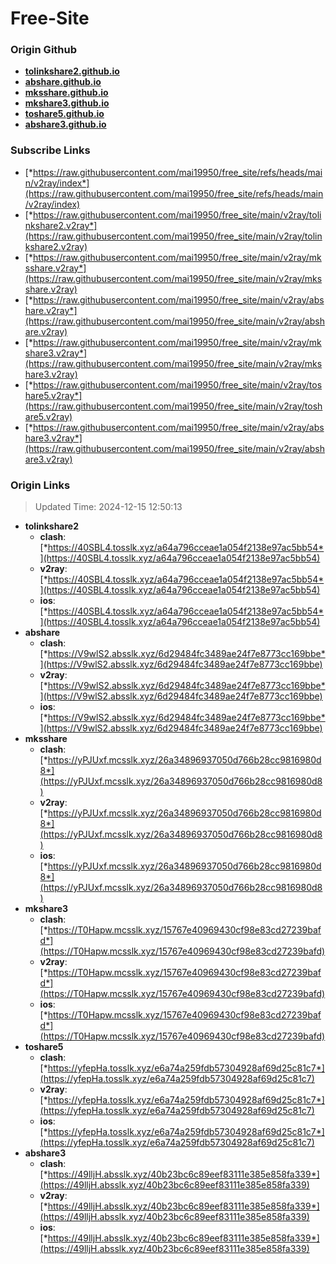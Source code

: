 # Free-Site

### Origin Github

- [**tolinkshare2.github.io**](https://github.com/tolinkshare2/tolinkshare2.github.io)
- [**abshare.github.io**](https://github.com/abshare/abshare.github.io)
- [**mksshare.github.io**](https://github.com/mksshare/mksshare.github.io)
- [**mkshare3.github.io**](https://github.com/mkshare3/mkshare3.github.io)
- [**toshare5.github.io**](https://github.com/toshare5/toshare5.github.io)
- [**abshare3.github.io**](https://github.com/abshare3/abshare3.github.io)

### Subscribe Links

- [*https://raw.githubusercontent.com/mai19950/free_site/refs/heads/main/v2ray/index*](https://raw.githubusercontent.com/mai19950/free_site/refs/heads/main/v2ray/index)
- [*https://raw.githubusercontent.com/mai19950/free_site/main/v2ray/tolinkshare2.v2ray*](https://raw.githubusercontent.com/mai19950/free_site/main/v2ray/tolinkshare2.v2ray)
- [*https://raw.githubusercontent.com/mai19950/free_site/main/v2ray/mksshare.v2ray*](https://raw.githubusercontent.com/mai19950/free_site/main/v2ray/mksshare.v2ray)
- [*https://raw.githubusercontent.com/mai19950/free_site/main/v2ray/abshare.v2ray*](https://raw.githubusercontent.com/mai19950/free_site/main/v2ray/abshare.v2ray)
- [*https://raw.githubusercontent.com/mai19950/free_site/main/v2ray/mkshare3.v2ray*](https://raw.githubusercontent.com/mai19950/free_site/main/v2ray/mkshare3.v2ray)
- [*https://raw.githubusercontent.com/mai19950/free_site/main/v2ray/toshare5.v2ray*](https://raw.githubusercontent.com/mai19950/free_site/main/v2ray/toshare5.v2ray)
- [*https://raw.githubusercontent.com/mai19950/free_site/main/v2ray/abshare3.v2ray*](https://raw.githubusercontent.com/mai19950/free_site/main/v2ray/abshare3.v2ray)

### Origin Links

> Updated Time: 2024-12-15 12:50:13

- **tolinkshare2**
  - **clash**: [*https://40SBL4.tosslk.xyz/a64a796cceae1a054f2138e97ac5bb54*](https://40SBL4.tosslk.xyz/a64a796cceae1a054f2138e97ac5bb54)
  - **v2ray**: [*https://40SBL4.tosslk.xyz/a64a796cceae1a054f2138e97ac5bb54*](https://40SBL4.tosslk.xyz/a64a796cceae1a054f2138e97ac5bb54)
  - **ios**: [*https://40SBL4.tosslk.xyz/a64a796cceae1a054f2138e97ac5bb54*](https://40SBL4.tosslk.xyz/a64a796cceae1a054f2138e97ac5bb54)
- **abshare**
  - **clash**: [*https://V9wlS2.absslk.xyz/6d29484fc3489ae24f7e8773cc169bbe*](https://V9wlS2.absslk.xyz/6d29484fc3489ae24f7e8773cc169bbe)
  - **v2ray**: [*https://V9wlS2.absslk.xyz/6d29484fc3489ae24f7e8773cc169bbe*](https://V9wlS2.absslk.xyz/6d29484fc3489ae24f7e8773cc169bbe)
  - **ios**: [*https://V9wlS2.absslk.xyz/6d29484fc3489ae24f7e8773cc169bbe*](https://V9wlS2.absslk.xyz/6d29484fc3489ae24f7e8773cc169bbe)
- **mksshare**
  - **clash**: [*https://yPJUxf.mcsslk.xyz/26a34896937050d766b28cc9816980d8*](https://yPJUxf.mcsslk.xyz/26a34896937050d766b28cc9816980d8)
  - **v2ray**: [*https://yPJUxf.mcsslk.xyz/26a34896937050d766b28cc9816980d8*](https://yPJUxf.mcsslk.xyz/26a34896937050d766b28cc9816980d8)
  - **ios**: [*https://yPJUxf.mcsslk.xyz/26a34896937050d766b28cc9816980d8*](https://yPJUxf.mcsslk.xyz/26a34896937050d766b28cc9816980d8)
- **mkshare3**
  - **clash**: [*https://T0Hapw.mcsslk.xyz/15767e40969430cf98e83cd27239bafd*](https://T0Hapw.mcsslk.xyz/15767e40969430cf98e83cd27239bafd)
  - **v2ray**: [*https://T0Hapw.mcsslk.xyz/15767e40969430cf98e83cd27239bafd*](https://T0Hapw.mcsslk.xyz/15767e40969430cf98e83cd27239bafd)
  - **ios**: [*https://T0Hapw.mcsslk.xyz/15767e40969430cf98e83cd27239bafd*](https://T0Hapw.mcsslk.xyz/15767e40969430cf98e83cd27239bafd)
- **toshare5**
  - **clash**: [*https://yfepHa.tosslk.xyz/e6a74a259fdb57304928af69d25c81c7*](https://yfepHa.tosslk.xyz/e6a74a259fdb57304928af69d25c81c7)
  - **v2ray**: [*https://yfepHa.tosslk.xyz/e6a74a259fdb57304928af69d25c81c7*](https://yfepHa.tosslk.xyz/e6a74a259fdb57304928af69d25c81c7)
  - **ios**: [*https://yfepHa.tosslk.xyz/e6a74a259fdb57304928af69d25c81c7*](https://yfepHa.tosslk.xyz/e6a74a259fdb57304928af69d25c81c7)
- **abshare3**
  - **clash**: [*https://49lljH.absslk.xyz/40b23bc6c89eef83111e385e858fa339*](https://49lljH.absslk.xyz/40b23bc6c89eef83111e385e858fa339)
  - **v2ray**: [*https://49lljH.absslk.xyz/40b23bc6c89eef83111e385e858fa339*](https://49lljH.absslk.xyz/40b23bc6c89eef83111e385e858fa339)
  - **ios**: [*https://49lljH.absslk.xyz/40b23bc6c89eef83111e385e858fa339*](https://49lljH.absslk.xyz/40b23bc6c89eef83111e385e858fa339)
